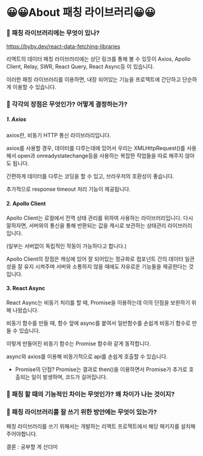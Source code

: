 # 😀😀About 패칭 라이브러리😀😀


### 🥰 패칭 라이브러리에는 무엇이 있나?

https://byby.dev/react-data-fetching-libraries

리액트의 데이터 패칭 라이브러리에는 상단 링크를 통해 볼 수 있듯이 Axios, Apollo Client, Relay, SWR, React Query, React Async등 이 있습니다.

이러한 패칭 라이브러리를 이용하면, 내장 되어있는 기능을 프로젝트에 간단하고 단순하게 이용할 수 있습니다. 


### 🥰 각각의 장점은 무엇인가? 어떻게 결정하는가?

##### 1. Axios 

axios란, 비동기 HTTP 통신 라이브러리입니다. 

axios를 사용할 경우, 데이터를 다루는데에 있어서 우리는 XMLHttpRequest()를 사용해서 open과 onreadystatechange등을 사용하는 복잡한 작업들을 따로 해주지 않아도 됩니다.

간편하게 데이터를 다루는 코딩을 할 수 있고, 브라우저의 호환성이 좋습니다. 

추가적으로 response timeout 처리 기능이 제공됩니다. 

#### 2. Apollo Client

Apollo Client는 로컬에서 전역 상태 관리를 위하여 사용하는 라이브러리입니다. 다시 말하자면, 서버와의 통신을 통해 반환되는 값을 캐시로 보관하는 상태관리 라이브러리 입니다.

(일부는 서버없이 독립적인 작동이 가능하다고 합니다.)

Apollo Client의 장점은 캐싱에 있어 잘 되어있는 정규화로 컴포넌트 간의 데이터 일관성을 잘 유지 시켜주며 서버와 소통하지 않을 때에도 자유로운 기능들을 제공한다는 것입니다. 

#### 3. React Async

React Async는 비동기 처리를 할 때, Promise을 이용하는데 이의 단점을 보완하기 위해 나왔습니다. 

비동기 함수를 만들 때, 함수 앞에 async를 붙여서 일반함수를 손쉽게 비동기 함수로 만들 수 있습니다. 

이렇게 만들어진 비동기 함수는 Promise 함수와 같게 동작합니다.

async와 axios를 이용해 비동기적으로 api를 손쉽게 호출할 수 있습니다. 

* Promise의 단점? Promise는 결과로 then()을 이용하면서 Promise가 추가로 호출되는 일이 발생하며, 코드가 길어집니다.

### 🥰 패칭 할 때의 기능적인 차이는 무엇인가? 왜 차이가 나는 것이지?


### 🥰 패칭 라이브러리를 잘 쓰기 위한 방안에는 무엇이 있는가?

패칭 라이브러리를 쓰기 위해서는 개발하는 리액트 프로젝트에서 해당 패키지를 설치해주어야합니다. 

결론 : 공부할 게 산더미
